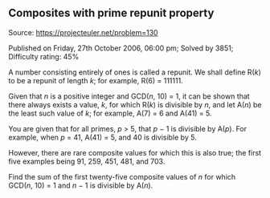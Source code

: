 Composites with prime repunit property
--------------------------------------

Source: https://projecteuler.net/problem=130

Published on Friday, 27th October 2006, 06:00 pm; Solved by 3851;
Difficulty rating: 45%

A number consisting entirely of ones is called a repunit. We shall
define R(*k*) to be a repunit of length *k*; for example, R(6) = 111111.

Given that *n* is a positive integer and GCD(*n*, 10) = 1, it can be
shown that there always exists a value, *k*, for which R(*k*) is
divisible by *n*, and let A(*n*) be the least such value of *k*; for
example, A(7) = 6 and A(41) = 5.

You are given that for all primes, *p* \> 5, that *p* − 1 is divisible
by A(*p*). For example, when *p* = 41, A(41) = 5, and 40 is divisible by
5.

However, there are rare composite values for which this is also true;
the first five examples being 91, 259, 451, 481, and 703.

Find the sum of the first twenty-five composite values of *n* for which\
GCD(*n*, 10) = 1 and *n* − 1 is divisible by A(*n*).
